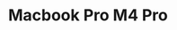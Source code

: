 ---
title: Macbook Pro M4 Pro
permalink: apple/macbook-pro-m4
redirect_from: apple/macbook-pro-m4-pro/
redirect_from: apple/macbook-pro-m4-pro
meta_description: Discover the power of the MacBook Pro M4 Pro with cutting-edge performance, stunning display, and exceptional battery life perfect for professionals & creators.
cover_img: /images/apple/macbook-pro-m4/with-nano-texture-display
cover_alt: MacBook Pro with nano texture display
design_img_1: /images/apple/macbook-pro-m4/using-at-desk
design_alt_1: Women using Macbook Pro M4 at desk
ports_img: /images/apple/macbook-pro-m4/ports
ports_alt: Macbook Pro M4 ports
display_img: /images/apple/macbook-pro-m4/display
display_alt: Macbook Pro M4 display
inside_box_img: /images/apple/macbook-pro-m4/inside-the-box
inside_box_alt: what's inside Macbook Pro M4 box
title_img: /images/apple/macbook-pro-m4/display
design: "MacBook Pro M4 reflects Apple’s consistent commitment to precision engineering, minimalist aesthetics, and optimal performance. Built from a solid block of aluminum, the M4 model continues Apple’s tradition of delivering a durable yet lightweight machine that balances power with portability. Its thin profile doesn’t compromise on functionality—offering an advanced thermal system, a bright and color-accurate Retina display, and a refined keyboard that enhances user experience across creative, professional, and everyday workflows. With the M4 chip, Apple further integrates efficiency and speed into a seamless design, making the MacBook Pro M4 a compelling choice for users seeking performance in a clean, clutter-free form factor. Whether for students, professionals, or creators, this machine stands out in both global and local contexts as a reliable long-term investment."
specs: "<b>CPU:</b> Apple M4 (10-core CPU, 16-core Neural Engine)<br /><b>Graphics:</b> 10-core GPU (on M4)<br /><b>Memory:</b> 16GB LPDDR5 unified memory<br /><b>Storage:</b> 512GB SSD<br /><b>Display:</b> 15.3-inch, 2880 x 1864, IPS, 60 Hz, Liquid Retina, True Tone<br /><b>Networking:</b> Wi-Fi 6E, Bluetooth 5.3<br /><b>Ports:</b> 2x Thunderbolt 4 (USB Type-C), 3.5 mm headphone jack, MagSafe 3<br /><b>Camera:</b> 12MP Center Stage camera<br /><b>Battery:</b> 66.5 WHr<br /><b>Power Adapter:</b> 35W dual USB-C port compact power adapter<br /><b>Operating System:</b> macOS Sequoia 15.3<br /><b>Dimensions (WxDxH):</b> 13.4 x 9.35 x 0.45 inches (340.4 x 237.6 x 11.5 mm)<br /><b>Weight:</b> 3.3 pounds (1.5 kg)<br /><b>Price (as configured):</b> $1,399.99<br />"
display: The display on the Apple 2024 MacBook Pro with the powerful M4 Pro chip is nothing short of impressive. Featuring a stunning Liquid Retina XDR display, it offers exceptional color accuracy and contrast, perfect for creative professionals and content creators. Whether you’re editing photos, videos, or working on intricate design projects, the display's 120Hz refresh rate and P3 wide color gamut ensure everything looks sharp and vibrant. With its high brightness levels, the screen remains clear even in bright environments, making it ideal for both indoor and outdoor use. The addition of True Tone technology further enhances the viewing experience by adjusting the screen’s color temperature based on the surrounding lighting. This MacBook Pro display is engineered for professionals who demand the best visual clarity for their work.
ports: The Apple 2024 MacBook Pro with the M4 Pro chip is equipped with a versatile set of ports to enhance connectivity and workflow. It features three Thunderbolt 4 (USB-C) ports, allowing for ultra-fast data transfer, high-definition video output, and the ability to charge the laptop. These Thunderbolt ports also support a wide range of accessories, from external displays to high-performance storage devices. Additionally, the MacBook Pro includes an HDMI 2.1 port, enabling direct connections to external monitors and TVs, offering 4K and even 8K resolution support. For audio, the laptop provides a 3.5mm headphone jack, ensuring compatibility with a variety of audio devices. The inclusion of an SDXC card slot also makes it easier for photographers and videographers to quickly offload content. These ports combine to offer a flexible and powerful setup, making the MacBook Pro an ideal tool for professionals across different industries.
battery: The Apple 2024 MacBook Pro with the M4 Pro chip offers exceptional battery performance, making it one of the most power-efficient laptops in its class. The 14-inch model is equipped with a 72.4-watt-hour lithium-polymer battery, delivering up to 22 hours of video streaming and up to 14 hours of wireless web usage . The 16-inch model features a larger 100-watt-hour battery, providing up to 24 hours of video streaming and up to 17 hours of wireless web usage. These impressive battery life figures are attributed to the energy-efficient M4 Pro chip and Apple's optimization of hardware and software. Real-world usage tests have confirmed these claims, with the 16-inch M4 Pro model enduring 20 hours and 46 minutes in battery life tests, setting a new benchmark for MacBook battery performance.
inside_box: 14-inch MacBook Pro | USB-C Power Adapter | USB-C to MagSafe 3 Cable (2m)
product_line: Don’t miss out on the MacBook Pro M4 Pro – with its advanced performance and stunning display, you risk falling behind with less powerful alternatives that can't keep up with your demands.
for: The 2024 MacBook Pro with the M4 Pro chip is designed for professionals, creatives, and power users who demand high performance and reliability. Whether you're a content creator needing a color-accurate display for video editing, a developer working with complex software, or a business professional seeking seamless multitasking and long battery life, this laptop has you covered. Its powerful 12-core CPU and 16-core GPU deliver exceptional performance for demanding tasks, while its sleek design and lightweight build make it a perfect choice for those who need both portability and power. With its impressive battery life, crisp display, and robust processing capabilities, it's ideal for anyone who needs a reliable, all-in-one machine for productivity and creativity.
post_value: "Unless you're a video editor, software developer compiling large codebases, or a 3D artist, an older MacBook like the M1 Air is more than sufficient. It’s fast, efficient, still gets updates, and is available at a lower price—making it a smart, value-driven choice for most users. Technology get outdated fast, a 2023 Statista report showed that <b>41% of users replace laptops within 3 years</b>, so its best to go with what you need for today rather than tomorrow."
pre_value: Definitely, for most general users, older MacBooks are still highly capable and offer excellent value, especially when  considering the performance improvements brought by Apple Silicon starting with the M1 chip in 2020.
value_data: '<div class="responsive-table">
              <table>
                <thead>
                  <tr>
                    <th>Model</th>
                    <th>Geekbench 5 (Single-Core)</th>
                    <th>Geekbench 5 (Multi-Core)</th>
                  </tr>
                </thead>
                <tbody>
                  <tr>
                    <td>MacBook Pro M1 (2020) 13-inch</td>
                    <td>~1700</td>
                    <td>~7400</td>
                  </tr>
                  <tr>
                    <td>MacBook Pro M1 Pro (2021) 14-inch</td>
                    <td>~1750</td>
                    <td>~12000</td>
                  </tr>
                  <tr>
                    <td>MacBook Pro M1 Max (2021) 16-inch</td>
                    <td>~1750</td>
                    <td>~12000</td>
                  </tr>
                  <tr>
                    <td>MacBook Pro M2 (2022) 13-inch</td>
                    <td>~1900</td>
                    <td>~8900</td>
                  </tr>
                  <tr>
                    <td>MacBook Pro M2 Pro (2023) 14-inch</td>
                    <td>~2100</td>
                    <td>~15000</td>
                  </tr>
                  <tr>
                    <td>MacBook Pro M2 Max (2023) 16-inch</td>
                    <td>~2100</td>
                    <td>~16000</td>
                  </tr>
                  <tr>
                    <td>MacBook Pro M4 (2024) 14-inch</td>
                    <td>~3800</td>
                    <td>~20000</td>
                  </tr>
                  <tr>
                    <td>MacBook Pro M4 (2024) 16-inch</td>
                    <td>~3870</td>
                    <td>~22360</td>
                  </tr>
                </tbody>
              </table>
            </div>'
rating: 4.8
rating_count: 714
rating_from: Amazon.com
year: 2024
meta_category: "Electronics > Computers > Laptops"
sku: APP-L-MP-002
gpc: 328
published_date: May 12, 2025
---